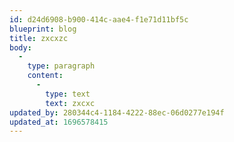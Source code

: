 ```yaml
---
id: d24d6908-b900-414c-aae4-f1e71d11bf5c
blueprint: blog
title: zxcxzc
body:
  -
    type: paragraph
    content:
      -
        type: text
        text: zxcxc
updated_by: 280344c4-1184-4222-88ec-06d0277e194f
updated_at: 1696578415
---
```

